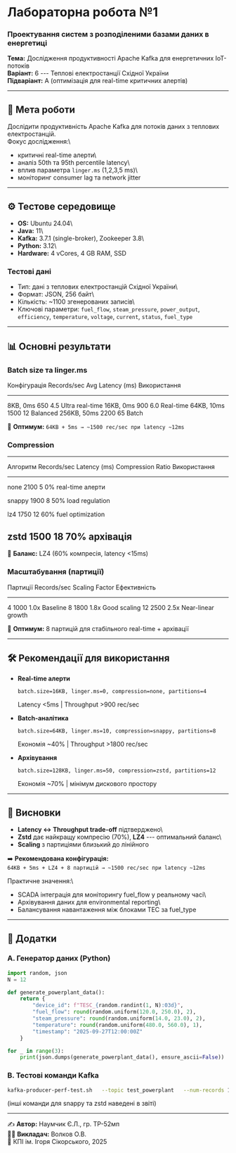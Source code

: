 # Лабораторна робота №1

### Проектування систем з розподіленими базами даних в енергетиці

**Тема:** Дослідження продуктивності Apache Kafka для енергетичних
IoT-потоків\
**Варіант:** 6 --- Теплові електростанції Східної України\
**Підваріант:** A (оптимізація для real-time критичних алертів)

------------------------------------------------------------------------

## 🎯 Мета роботи

Дослідити продуктивність Apache Kafka для потоків даних з теплових
електростанцій.\
Фокус дослідження:\
- критичні real-time алерти\
- аналіз 50th та 95th percentile latency\
- вплив параметра `linger.ms` (1,2,3,5 ms)\
- моніторинг consumer lag та network jitter

------------------------------------------------------------------------

## ⚙️ Тестове середовище

-   **OS:** Ubuntu 24.04\
-   **Java:** 11\
-   **Kafka:** 3.7.1 (single-broker), Zookeeper 3.8\
-   **Python:** 3.12\
-   **Hardware:** 4 vCores, 4 GB RAM, SSD

### Тестові дані

-   Тип: дані з теплових електростанцій Східної України\
-   Формат: JSON, 256 байт\
-   Кількість: \~1100 згенерованих записів\
-   Ключові параметри: `fuel_flow`, `steam_pressure`, `power_output`,
    `efficiency`, `temperature`, `voltage`, `current`, `status`,
    `fuel_type`

------------------------------------------------------------------------

## 📊 Основні результати

### Batch size та linger.ms

  Конфігурація   Records/sec   Avg Latency (ms)   Використання
  -------------- ------------- ------------------ -----------------
  8KB, 0ms       650           4.5                Ultra real-time
  16KB, 0ms      900           6.0                Real-time
  64KB, 10ms     1500          12                 Balanced
  256KB, 50ms    2200          65                 Batch

🔹 **Оптимум:** `64KB + 5ms → ~1500 rec/sec при latency ~12ms`

### Compression

  ---------------------------------------------------------------------------
  Алгоритм   Records/sec   Latency (ms) Compression Ratio Використання
  ---------- ------------- ------------ ----------------- -------------------
  none       2100          5            0%                real-time алерти

  snappy     1900          8            50%               load regulation

  lz4        1750          12           60%               fuel optimization

  zstd       1500          18           70%               архівація
  ---------------------------------------------------------------------------

🔹 **Баланс:** LZ4 (60% компресія, latency \<15ms)

### Масштабування (партиції)

  Партиції   Records/sec   Scaling Factor   Ефективність
  ---------- ------------- ---------------- --------------------
  4          1000          1.0x             Baseline
  8          1800          1.8x             Good scaling
  12         2500          2.5x             Near-linear growth

🔹 **Оптимум:** 8 партицій для стабільного real-time + архівації

------------------------------------------------------------------------

## 🛠 Рекомендації для використання

-   **Real-time алерти**

        batch.size=16KB, linger.ms=0, compression=none, partitions=4

    Latency \<5ms \| Throughput \>900 rec/sec

-   **Batch-аналітика**

        batch.size=64KB, linger.ms=10, compression=snappy, partitions=8

    Економія \~40% \| Throughput \>1800 rec/sec

-   **Архівування**

        batch.size=128KB, linger.ms=50, compression=zstd, partitions=12

    Економія \~70% \| мінімум дискового простору

------------------------------------------------------------------------

## 📌 Висновки

-   **Latency ↔ Throughput trade-off** підтверджено\
-   **Zstd** дає найкращу компресію (70%), **LZ4** --- оптимальний
    баланс\
-   **Scaling** з партиціями близький до лінійного

➡️ **Рекомендована конфігурація:**\
`64KB + 5ms + LZ4 + 8 партицій → ~1500 rec/sec при latency ~12ms`

Практичне значення:\
- SCADA інтеграція для моніторингу fuel_flow у реальному часі\
- Архівування даних для environmental reporting\
- Балансування навантаження між блоками ТЕС за fuel_type

------------------------------------------------------------------------

## 📂 Додатки

### A. Генератор даних (Python)

``` python
import random, json
N = 12

def generate_powerplant_data():
    return {
        "device_id": f"TESC_{random.randint(1, N):03d}",
        "fuel_flow": round(random.uniform(120.0, 250.0), 2),
        "steam_pressure": round(random.uniform(14.0, 23.0), 2),
        "temperature": round(random.uniform(480.0, 560.0), 1),
        "timestamp": "2025-09-27T12:00:00Z"
    }

for _ in range(3):
    print(json.dumps(generate_powerplant_data(), ensure_ascii=False))
```

### B. Тестові команди Kafka

``` bash
kafka-producer-perf-test.sh   --topic test_powerplant   --num-records 100000   --record-size 256   --throughput -1   --producer-props bootstrap.servers=localhost:9092 batch.size=16384 linger.ms=0 compression.type=none
```

(інші команди для snappy та zstd наведені в звіті)

------------------------------------------------------------------------

✍️ **Автор:** Наумчик Є.Л., гр. ТР-52мп\
👨‍🏫 **Викладач:** Волков О.В.\
📍 КПІ ім. Ігоря Сікорського, 2025
